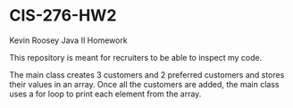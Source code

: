 # CIS-276-HW2

Kevin Roosey Java II Homework

This repository is meant for recruiters to be able to inspect my code.



The main class creates 3 customers and 2 preferred customers and stores their values in an array.
Once all the customers are added, the main class uses a for loop 
to print each element from the array.
